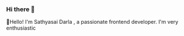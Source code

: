 ### Hi there 👋

👋Hello! I'm Sathyasai Darla , a passionate frontend developer. I'm very enthusiastic

